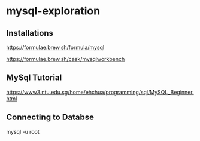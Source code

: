 # mysql-exploration

## Installations

https://formulae.brew.sh/formula/mysql

https://formulae.brew.sh/cask/mysqlworkbench

## MySql Tutorial
https://www3.ntu.edu.sg/home/ehchua/programming/sql/MySQL_Beginner.html


## Connecting to Databse
mysql -u root




